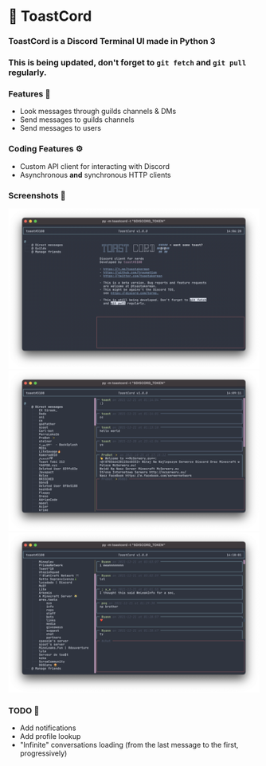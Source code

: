 # 👾 ToastCord

### ToastCord is a Discord Terminal UI made in Python 3

### This is being updated, don't forget to `git fetch` and `git pull` regularly.

### Features 📝

- Look messages through guilds channels & DMs
- Send messages to guilds channels
- Send messages to users

### Coding Features ⚙️

- Custom API client for interacting with Discord
- Asynchronous __and__ synchronous HTTP clients

### Screenshots 👀

![](./1.png) ![](./2.png) ![](./3.png)

### TODO 🧩
- Add notifications
- Add profile lookup
- "Infinite" conversations loading (from the last message to the first, progressively)

